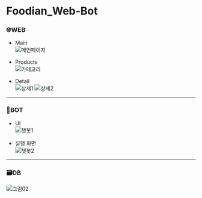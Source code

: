 # Foodian_Web-Bot

### 🌐WEB
* Main<br/>
![메인페이지](https://user-images.githubusercontent.com/89093279/148379986-f6c3a853-420a-4007-bfa7-b086ce406807.PNG)

* Products<br/>
 ![카테고리](https://user-images.githubusercontent.com/89093279/148380037-4f90e3b5-b2f5-4e16-89aa-3233b9dc2653.PNG)

* Detail<br/>
![상세1](https://user-images.githubusercontent.com/89093279/148380046-7904c297-b12d-4152-aed1-1020e105887e.PNG)
![상세2](https://user-images.githubusercontent.com/89093279/148380050-3baac37a-29df-4a13-9bc0-0e01624f1a3d.PNG)

---

### 🤖BOT
* UI<br/>
![챗봇1](https://user-images.githubusercontent.com/89093279/148380107-373ae4a8-e968-4a27-84f0-8ef4b2ed4130.PNG)

* 실행 화면<br/>
![챗봇2](https://user-images.githubusercontent.com/89093279/148380109-747076c7-d6af-453d-bafb-10ecb491af55.PNG)

-----

### 🗃DB
![그림02](https://user-images.githubusercontent.com/89093279/148382153-284b895a-100b-471a-82f8-97d1d63246dd.jpg)
